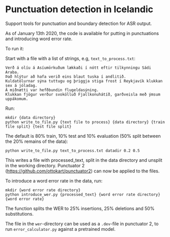 # Punctuation detection in Icelandic

Support tools for punctuation and boundary detection for ASR output.

As of January 13th 2020, the code is available for putting in punctuations and introducing word error rate.

To run it:

Start with a file with a list of strings, e.g, `text_to_process.txt`:

```
Verð á olíu á Asíumörkuðum lækkaði í nótt eftir tilkynningu Sádi Araba.
Það hlýtur að hafa verið eins blaut tuska í andlitið.
Kuldatölurnar sýna tuttugu og þriggja stiga frost í Reykjavík klukkan sex á jóladag.
Á miðnætti var hefðbundin flugeldasýning.
Klukkan fjögur verður svokölluð Fjallkonuhátíð, garðveisla með ýmsum uppákomum.
```
Run:
``` 
mkdir {data directory}
python write_to_file.py {text file to process} {data directory} {train file split} {test file split}
```

The default is 80% train, 10% test and 10% evaluation (50% split between the 20% remains of the data):
```
python write_to_file.py text_to_process.txt datadir 0.2 0.5
```

This writes a file with processed_text, split in the data directory and unsplit in the working directory. Punctuator 2 (https://github.com/ottokart/punctuator2) can now be applied to the files.

To introduce a word error rate in the data, run:
```
mkdir {word error rate directory}
python introduce_wer.py {processed_text} {word error rate directory} {word error rate}
```
The function splits the WER to 25% insertions, 25% deletions and 50% substitutions.

The file in the `wer`-directory can be used as a `.dev`-file in punctuator 2, to run `error_calculator.py` against a pretrained model.


